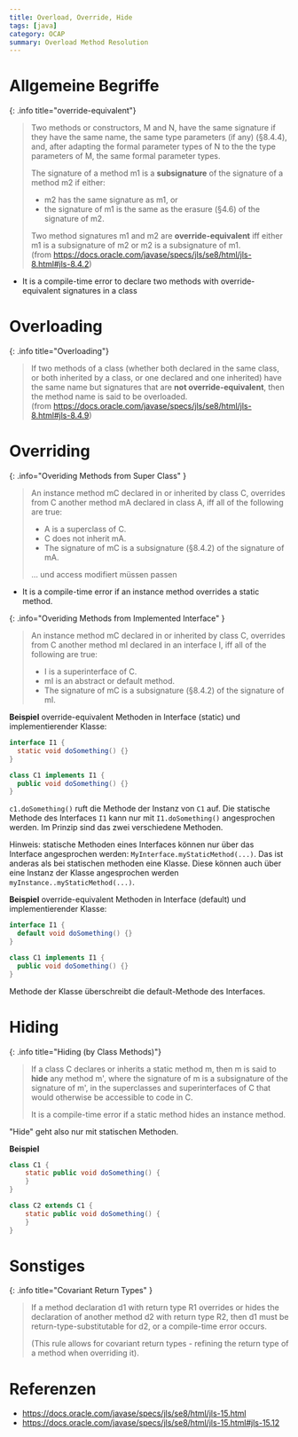 ```yaml
---
title: Overload, Override, Hide
tags: [java]
category: OCAP
summary: Overload Method Resolution
---
```


# Allgemeine Begriffe

{: .info title="override-equivalent"}
> Two methods or constructors, M and N, have the same signature if they have the same name, the same type parameters (if any) (§8.4.4),
> and, after adapting the formal parameter types of N to the the type parameters of M, the same formal parameter types.
>
> The signature of a method m1 is a **subsignature** of the signature of a method m2 if either:
>
>* m2 has the same signature as m1, or    
>* the signature of m1 is the same as the erasure (§4.6) of the signature of m2.    
>
> Two method signatures m1 and m2 are **override-equivalent** iff either m1 is a subsignature of m2 or m2 is a subsignature of m1.    
>(from <https://docs.oracle.com/javase/specs/jls/se8/html/jls-8.html#jls-8.4.2>)

* It is a compile-time error to declare two methods with override-equivalent signatures in a class


# Overloading

{: .info title="Overloading"}
> If two methods of a class (whether both declared in the same class, or both inherited by a class, or one declared and one inherited) have the same name but signatures that are **not override-equivalent**, then the method name is said to be overloaded.    
> (from <https://docs.oracle.com/javase/specs/jls/se8/html/jls-8.html#jls-8.4.9>)


# Overriding

{: .info="Overiding Methods from Super Class" }
> An instance method mC declared in or inherited by class C, overrides from C another method mA declared in class A, 
> iff all of the following are true:
>
> * A is a superclass of C.
> * C does not inherit mA.
> * The signature of mC is a subsignature (§8.4.2) of the signature of mA.
> 
> ... und access modifiert müssen passen

* It is a compile-time error if an instance method overrides a static method.

{: .info="Overiding Methods from Implemented Interface" }
> An instance method mC declared in or inherited by class C, overrides from C another method mI declared in an interface I, 
> iff all of the following are true:
>
> * I is a superinterface of C.
> * mI is an abstract or default method.
> * The signature of mC is a subsignature (§8.4.2) of the signature of mI.


**Beispiel**
override-equivalent Methoden in Interface (static) und implementierender Klasse:
~~~java
interface I1 {
  static void doSomething() {}
}

class C1 implements I1 {
  public void doSomething() {}
}
~~~

`c1.doSomething()` ruft die Methode der Instanz von `C1` auf. Die statische Methode des Interfaces `I1` kann nur mit `I1.doSomething()` angesprochen werden. Im Prinzip sind das zwei verschiedene Methoden.

Hinweis: statische Methoden eines Interfaces können nur über das Interface angesprochen werden: `MyInterface.myStaticMethod(...)`. Das ist anderas als bei statischen methoden eine Klasse. Diese können auch über eine Instanz der Klasse angesprochen werden `myInstance..myStaticMethod(...)`.

**Beispiel**
override-equivalent Methoden in Interface (default) und implementierender Klasse:
~~~java
interface I1 {
  default void doSomething() {}
}

class C1 implements I1 {
  public void doSomething() {}
}
~~~
Methode der Klasse überschreibt die default-Methode des Interfaces.

# Hiding

{: .info title="Hiding (by Class Methods)"}
> If a class C declares or inherits a static method m, then m is said to **hide** any method m', where the signature of m is 
> a subsignature of the signature of m', in the superclasses and superinterfaces of C that would otherwise be accessible to code in C.
>
> It is a compile-time error if a static method hides an instance method.

"Hide" geht also nur mit statischen Methoden.

**Beispiel**
~~~java
class C1 {
	static public void doSomething() {
	}
}

class C2 extends C1 {
	static public void doSomething() {
	}
}
~~~


# Sonstiges

{: .info title="Covariant Return Types" }
> If a method declaration d1 with return type R1 overrides or hides the declaration of another method d2 with return type R2, 
> then d1 must be return-type-substitutable for d2, or a compile-time error occurs.
>
> (This rule allows for covariant return types - refining the return type of a method when overriding it).


# Referenzen

* <https://docs.oracle.com/javase/specs/jls/se8/html/jls-15.html>
* <https://docs.oracle.com/javase/specs/jls/se8/html/jls-15.html#jls-15.12>
